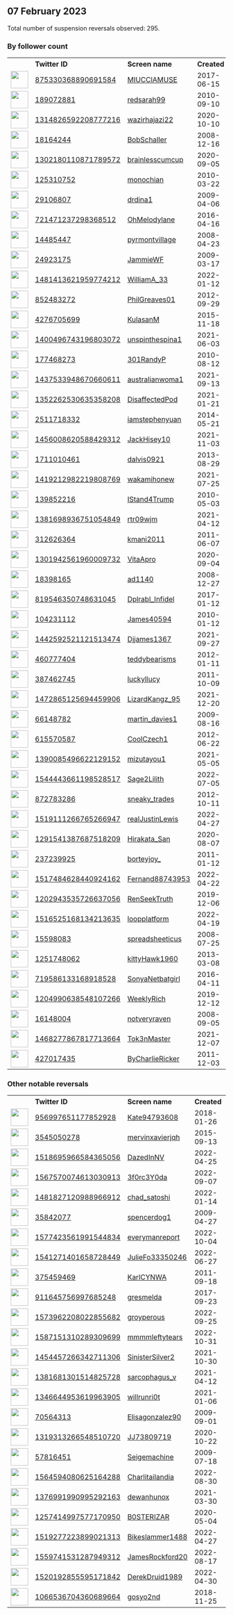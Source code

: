 
## 07 February 2023
Total number of suspension reversals observed: 295.

### By follower count
<table><tr><th></th><th align="left">Twitter ID</th><th align="left">Screen name</th>
<th align="left">Created</th><th align="left">Status</th><th align="left">Suspended</th><th align="left">Followers</th>
<tr><td><a href="https://pbs.twimg.com/profile_images/1367992884159516672/WwgKCX1N_normal.jpg"><img src="https://pbs.twimg.com/profile_images/1367992884159516672/WwgKCX1N_normal.jpg" width="40px" height="40px" align="center"/></a></td><td><a href="https://twitter.com/intent/user?user_id=875330368890691584">875330368890691584</a></td><td><a href="https://twitter.com/MIUCClAMUSE">MIUCClAMUSE</a></td><td>2017-06-15</td><td align="center">🔒</td><td>2023-01-27</td><td>130871</td></tr>
<tr><td><a href="https://pbs.twimg.com/profile_images/1501287677550809091/UOEA-4AO_normal.jpg"><img src="https://pbs.twimg.com/profile_images/1501287677550809091/UOEA-4AO_normal.jpg" width="40px" height="40px" align="center"/></a></td><td><a href="https://twitter.com/intent/user?user_id=189072881">189072881</a></td><td><a href="https://twitter.com/redsarah99">redsarah99</a></td><td>2010-09-10</td><td align="center">👋</td><td>2022-09-01</td><td>25709</td></tr>
<tr><td><a href="https://pbs.twimg.com/profile_images/1635484624712286208/w8BMyN3s_normal.jpg"><img src="https://pbs.twimg.com/profile_images/1635484624712286208/w8BMyN3s_normal.jpg" width="40px" height="40px" align="center"/></a></td><td><a href="https://twitter.com/intent/user?user_id=1314826592208777216">1314826592208777216</a></td><td><a href="https://twitter.com/wazirhajazi22">wazirhajazi22</a></td><td>2020-10-10</td><td align="center"></td><td>2022-10-26</td><td>25092</td></tr>
<tr><td><a href="https://pbs.twimg.com/profile_images/1667377133029556225/8u-OWku-_normal.jpg"><img src="https://pbs.twimg.com/profile_images/1667377133029556225/8u-OWku-_normal.jpg" width="40px" height="40px" align="center"/></a></td><td><a href="https://twitter.com/intent/user?user_id=18164244">18164244</a></td><td><a href="https://twitter.com/BobSchaller">BobSchaller</a></td><td>2008-12-16</td><td align="center">🔒</td><td>2022-08-26</td><td>22794</td></tr>
<tr><td><a href="https://pbs.twimg.com/profile_images/1550165796948787201/C3haTFjx_normal.jpg"><img src="https://pbs.twimg.com/profile_images/1550165796948787201/C3haTFjx_normal.jpg" width="40px" height="40px" align="center"/></a></td><td><a href="https://twitter.com/intent/user?user_id=1302180110871789572">1302180110871789572</a></td><td><a href="https://twitter.com/brainlesscumcup">brainlesscumcup</a></td><td>2020-09-05</td><td align="center">🚫</td><td>2022-12-20</td><td>20214</td></tr>
<tr><td><a href="https://pbs.twimg.com/profile_images/1645713357910196228/PVjrqM7B_normal.jpg"><img src="https://pbs.twimg.com/profile_images/1645713357910196228/PVjrqM7B_normal.jpg" width="40px" height="40px" align="center"/></a></td><td><a href="https://twitter.com/intent/user?user_id=125310752">125310752</a></td><td><a href="https://twitter.com/monochian">monochian</a></td><td>2010-03-22</td><td align="center"></td><td>2022-03-09</td><td>16934</td></tr>
<tr><td><a href="https://pbs.twimg.com/profile_images/1032041044945317888/tUffranz_normal.jpg"><img src="https://pbs.twimg.com/profile_images/1032041044945317888/tUffranz_normal.jpg" width="40px" height="40px" align="center"/></a></td><td><a href="https://twitter.com/intent/user?user_id=29106807">29106807</a></td><td><a href="https://twitter.com/drdina1">drdina1</a></td><td>2009-04-06</td><td align="center"></td><td>2022-04-26</td><td>16782</td></tr>
<tr><td><a href="https://pbs.twimg.com/profile_images/1309300397887102976/XdE5f2oo_normal.jpg"><img src="https://pbs.twimg.com/profile_images/1309300397887102976/XdE5f2oo_normal.jpg" width="40px" height="40px" align="center"/></a></td><td><a href="https://twitter.com/intent/user?user_id=721471237298368512">721471237298368512</a></td><td><a href="https://twitter.com/OhMelodylane">OhMelodylane</a></td><td>2016-04-16</td><td align="center"></td><td></td><td>14083</td></tr>
<tr><td><a href="https://pbs.twimg.com/profile_images/1099798544360165376/U9Et_bx0_normal.png"><img src="https://pbs.twimg.com/profile_images/1099798544360165376/U9Et_bx0_normal.png" width="40px" height="40px" align="center"/></a></td><td><a href="https://twitter.com/intent/user?user_id=14485447">14485447</a></td><td><a href="https://twitter.com/pyrmontvillage">pyrmontvillage</a></td><td>2008-04-23</td><td align="center"></td><td>2022-07-21</td><td>13845</td></tr>
<tr><td><a href="https://pbs.twimg.com/profile_images/1649979465076711428/A8pQ8LAh_normal.jpg"><img src="https://pbs.twimg.com/profile_images/1649979465076711428/A8pQ8LAh_normal.jpg" width="40px" height="40px" align="center"/></a></td><td><a href="https://twitter.com/intent/user?user_id=24923175">24923175</a></td><td><a href="https://twitter.com/JammieWF">JammieWF</a></td><td>2009-03-17</td><td align="center"></td><td></td><td>12663</td></tr>
<tr><td><a href="https://pbs.twimg.com/profile_images/1562392417155878912/LXt3QTvO_normal.jpg"><img src="https://pbs.twimg.com/profile_images/1562392417155878912/LXt3QTvO_normal.jpg" width="40px" height="40px" align="center"/></a></td><td><a href="https://twitter.com/intent/user?user_id=1481413621959774212">1481413621959774212</a></td><td><a href="https://twitter.com/WilliamA_33">WilliamA_33</a></td><td>2022-01-12</td><td align="center"></td><td>2022-09-18</td><td>12613</td></tr>
<tr><td><a href="https://pbs.twimg.com/profile_images/1370506976950689796/sW-qvJnH_normal.jpg"><img src="https://pbs.twimg.com/profile_images/1370506976950689796/sW-qvJnH_normal.jpg" width="40px" height="40px" align="center"/></a></td><td><a href="https://twitter.com/intent/user?user_id=852483272">852483272</a></td><td><a href="https://twitter.com/PhilGreaves01">PhilGreaves01</a></td><td>2012-09-29</td><td align="center"></td><td>2022-08-13</td><td>12449</td></tr>
<tr><td><a href="https://pbs.twimg.com/profile_images/1618032364894179328/UPLAbkna_normal.jpg"><img src="https://pbs.twimg.com/profile_images/1618032364894179328/UPLAbkna_normal.jpg" width="40px" height="40px" align="center"/></a></td><td><a href="https://twitter.com/intent/user?user_id=4276705699">4276705699</a></td><td><a href="https://twitter.com/KulasanM">KulasanM</a></td><td>2015-11-18</td><td align="center"></td><td>2023-02-03</td><td>11054</td></tr>
<tr><td><a href="https://pbs.twimg.com/profile_images/1495870165975805954/qy_UPUaz_normal.jpg"><img src="https://pbs.twimg.com/profile_images/1495870165975805954/qy_UPUaz_normal.jpg" width="40px" height="40px" align="center"/></a></td><td><a href="https://twitter.com/intent/user?user_id=1400496743196803072">1400496743196803072</a></td><td><a href="https://twitter.com/unspinthespina1">unspinthespina1</a></td><td>2021-06-03</td><td align="center"></td><td>2022-07-22</td><td>10832</td></tr>
<tr><td><a href="https://pbs.twimg.com/profile_images/1619750205645103106/Ij_MD_fP_normal.jpg"><img src="https://pbs.twimg.com/profile_images/1619750205645103106/Ij_MD_fP_normal.jpg" width="40px" height="40px" align="center"/></a></td><td><a href="https://twitter.com/intent/user?user_id=177468273">177468273</a></td><td><a href="https://twitter.com/301RandyP">301RandyP</a></td><td>2010-08-12</td><td align="center"></td><td></td><td>8325</td></tr>
<tr><td><a href="https://pbs.twimg.com/profile_images/1664478025629712384/zEgpM12O_normal.jpg"><img src="https://pbs.twimg.com/profile_images/1664478025629712384/zEgpM12O_normal.jpg" width="40px" height="40px" align="center"/></a></td><td><a href="https://twitter.com/intent/user?user_id=1437533948670660611">1437533948670660611</a></td><td><a href="https://twitter.com/australianwoma1">australianwoma1</a></td><td>2021-09-13</td><td align="center"></td><td>2022-12-27</td><td>8029</td></tr>
<tr><td><a href="https://pbs.twimg.com/profile_images/1400128339080318981/TeXpH8DX_normal.jpg"><img src="https://pbs.twimg.com/profile_images/1400128339080318981/TeXpH8DX_normal.jpg" width="40px" height="40px" align="center"/></a></td><td><a href="https://twitter.com/intent/user?user_id=1352262530635358208">1352262530635358208</a></td><td><a href="https://twitter.com/DisaffectedPod">DisaffectedPod</a></td><td>2021-01-21</td><td align="center"></td><td></td><td>7469</td></tr>
<tr><td><a href="https://pbs.twimg.com/profile_images/1622757293145329666/JW_S-Hnh_normal.jpg"><img src="https://pbs.twimg.com/profile_images/1622757293145329666/JW_S-Hnh_normal.jpg" width="40px" height="40px" align="center"/></a></td><td><a href="https://twitter.com/intent/user?user_id=2511718332">2511718332</a></td><td><a href="https://twitter.com/iamstephenyuan">iamstephenyuan</a></td><td>2014-05-21</td><td align="center"></td><td>2023-01-25</td><td>7088</td></tr>
<tr><td><a href="https://pbs.twimg.com/profile_images/1635539641456787458/Zc5GlrSd_normal.jpg"><img src="https://pbs.twimg.com/profile_images/1635539641456787458/Zc5GlrSd_normal.jpg" width="40px" height="40px" align="center"/></a></td><td><a href="https://twitter.com/intent/user?user_id=1456008620588429312">1456008620588429312</a></td><td><a href="https://twitter.com/JackHisey10">JackHisey10</a></td><td>2021-11-03</td><td align="center"></td><td>2022-08-28</td><td>6604</td></tr>
<tr><td><a href="https://pbs.twimg.com/profile_images/1075405118672199680/IJMc5o3w_normal.jpg"><img src="https://pbs.twimg.com/profile_images/1075405118672199680/IJMc5o3w_normal.jpg" width="40px" height="40px" align="center"/></a></td><td><a href="https://twitter.com/intent/user?user_id=1711010461">1711010461</a></td><td><a href="https://twitter.com/dalvis0921">dalvis0921</a></td><td>2013-08-29</td><td align="center"></td><td></td><td>6455</td></tr>
<tr><td><a href="https://pbs.twimg.com/profile_images/1544473248380829696/j9i7Sz6C_normal.jpg"><img src="https://pbs.twimg.com/profile_images/1544473248380829696/j9i7Sz6C_normal.jpg" width="40px" height="40px" align="center"/></a></td><td><a href="https://twitter.com/intent/user?user_id=1419212982219808769">1419212982219808769</a></td><td><a href="https://twitter.com/wakamihonew">wakamihonew</a></td><td>2021-07-25</td><td align="center"></td><td>2023-02-03</td><td>5681</td></tr>
<tr><td><a href="https://pbs.twimg.com/profile_images/1648848474777976833/yKyxv1IZ_normal.jpg"><img src="https://pbs.twimg.com/profile_images/1648848474777976833/yKyxv1IZ_normal.jpg" width="40px" height="40px" align="center"/></a></td><td><a href="https://twitter.com/intent/user?user_id=139852216">139852216</a></td><td><a href="https://twitter.com/IStand4Trump">IStand4Trump</a></td><td>2010-05-03</td><td align="center"></td><td>2022-08-07</td><td>5264</td></tr>
<tr><td><a href="https://abs.twimg.com/sticky/default_profile_images/default_profile_normal.png"><img src="https://abs.twimg.com/sticky/default_profile_images/default_profile_normal.png" width="40px" height="40px" align="center"/></a></td><td><a href="https://twitter.com/intent/user?user_id=1381698936751054849">1381698936751054849</a></td><td><a href="https://twitter.com/rtr09wjm">rtr09wjm</a></td><td>2021-04-12</td><td align="center"></td><td>2022-06-07</td><td>5151</td></tr>
<tr><td><a href="https://pbs.twimg.com/profile_images/1429659444598636551/hgvK3RMe_normal.jpg"><img src="https://pbs.twimg.com/profile_images/1429659444598636551/hgvK3RMe_normal.jpg" width="40px" height="40px" align="center"/></a></td><td><a href="https://twitter.com/intent/user?user_id=312626364">312626364</a></td><td><a href="https://twitter.com/kmani2011">kmani2011</a></td><td>2011-06-07</td><td align="center"></td><td>2022-11-28</td><td>5061</td></tr>
<tr><td><a href="https://pbs.twimg.com/profile_images/1391784037535059974/czkCuPX7_normal.jpg"><img src="https://pbs.twimg.com/profile_images/1391784037535059974/czkCuPX7_normal.jpg" width="40px" height="40px" align="center"/></a></td><td><a href="https://twitter.com/intent/user?user_id=1301942561960009732">1301942561960009732</a></td><td><a href="https://twitter.com/VitaApro">VitaApro</a></td><td>2020-09-04</td><td align="center"></td><td>2022-08-31</td><td>4216</td></tr>
<tr><td><a href="https://pbs.twimg.com/profile_images/1417566810971516929/2CF3_2CC_normal.jpg"><img src="https://pbs.twimg.com/profile_images/1417566810971516929/2CF3_2CC_normal.jpg" width="40px" height="40px" align="center"/></a></td><td><a href="https://twitter.com/intent/user?user_id=18398165">18398165</a></td><td><a href="https://twitter.com/ad1140">ad1140</a></td><td>2008-12-27</td><td align="center"></td><td>2022-08-07</td><td>4160</td></tr>
<tr><td><a href="https://pbs.twimg.com/profile_images/849975070248325120/tEeu4hfv_normal.jpg"><img src="https://pbs.twimg.com/profile_images/849975070248325120/tEeu4hfv_normal.jpg" width="40px" height="40px" align="center"/></a></td><td><a href="https://twitter.com/intent/user?user_id=819546350748631045">819546350748631045</a></td><td><a href="https://twitter.com/Dplrabl_Infidel">Dplrabl_Infidel</a></td><td>2017-01-12</td><td align="center"></td><td></td><td>4044</td></tr>
<tr><td><a href="https://pbs.twimg.com/profile_images/1416457151015317506/tASymnEf_normal.jpg"><img src="https://pbs.twimg.com/profile_images/1416457151015317506/tASymnEf_normal.jpg" width="40px" height="40px" align="center"/></a></td><td><a href="https://twitter.com/intent/user?user_id=104231112">104231112</a></td><td><a href="https://twitter.com/James40594">James40594</a></td><td>2010-01-12</td><td align="center"></td><td>2022-05-27</td><td>3831</td></tr>
<tr><td><a href="https://pbs.twimg.com/profile_images/1604478692213735429/_6xTLUcV_normal.jpg"><img src="https://pbs.twimg.com/profile_images/1604478692213735429/_6xTLUcV_normal.jpg" width="40px" height="40px" align="center"/></a></td><td><a href="https://twitter.com/intent/user?user_id=1442592521121513474">1442592521121513474</a></td><td><a href="https://twitter.com/Djjames1367">Djjames1367</a></td><td>2021-09-27</td><td align="center"></td><td>2023-01-21</td><td>3789</td></tr>
<tr><td><a href="https://pbs.twimg.com/profile_images/1628322462344810503/Z7ZyyXRD_normal.jpg"><img src="https://pbs.twimg.com/profile_images/1628322462344810503/Z7ZyyXRD_normal.jpg" width="40px" height="40px" align="center"/></a></td><td><a href="https://twitter.com/intent/user?user_id=460777404">460777404</a></td><td><a href="https://twitter.com/teddybearisms">teddybearisms</a></td><td>2012-01-11</td><td align="center"></td><td></td><td>3746</td></tr>
<tr><td><a href="https://pbs.twimg.com/profile_images/511209142074507264/OAOZhKAs_normal.jpeg"><img src="https://pbs.twimg.com/profile_images/511209142074507264/OAOZhKAs_normal.jpeg" width="40px" height="40px" align="center"/></a></td><td><a href="https://twitter.com/intent/user?user_id=387462745">387462745</a></td><td><a href="https://twitter.com/luckyllucy">luckyllucy</a></td><td>2011-10-09</td><td align="center"></td><td>2022-08-15</td><td>3448</td></tr>
<tr><td><a href="https://pbs.twimg.com/profile_images/1631822844865966081/7yWUxrX8_normal.jpg"><img src="https://pbs.twimg.com/profile_images/1631822844865966081/7yWUxrX8_normal.jpg" width="40px" height="40px" align="center"/></a></td><td><a href="https://twitter.com/intent/user?user_id=1472865125694459906">1472865125694459906</a></td><td><a href="https://twitter.com/LizardKangz_95">LizardKangz_95</a></td><td>2021-12-20</td><td align="center">🔒</td><td>2022-08-23</td><td>3333</td></tr>
<tr><td><a href="https://pbs.twimg.com/profile_images/1457629184776355841/A_ea67SJ_normal.jpg"><img src="https://pbs.twimg.com/profile_images/1457629184776355841/A_ea67SJ_normal.jpg" width="40px" height="40px" align="center"/></a></td><td><a href="https://twitter.com/intent/user?user_id=66148782">66148782</a></td><td><a href="https://twitter.com/martin_davies1">martin_davies1</a></td><td>2009-08-16</td><td align="center">🚫</td><td>2022-10-18</td><td>3310</td></tr>
<tr><td><a href="https://pbs.twimg.com/profile_images/1421120322821099526/ujX9yDx4_normal.jpg"><img src="https://pbs.twimg.com/profile_images/1421120322821099526/ujX9yDx4_normal.jpg" width="40px" height="40px" align="center"/></a></td><td><a href="https://twitter.com/intent/user?user_id=615570587">615570587</a></td><td><a href="https://twitter.com/CoolCzech1">CoolCzech1</a></td><td>2012-06-22</td><td align="center"></td><td>2022-05-22</td><td>3303</td></tr>
<tr><td><a href="https://pbs.twimg.com/profile_images/1621836006856220672/INDRuT8R_normal.jpg"><img src="https://pbs.twimg.com/profile_images/1621836006856220672/INDRuT8R_normal.jpg" width="40px" height="40px" align="center"/></a></td><td><a href="https://twitter.com/intent/user?user_id=1390085496622129152">1390085496622129152</a></td><td><a href="https://twitter.com/mizutayou1">mizutayou1</a></td><td>2021-05-05</td><td align="center"></td><td>2023-02-02</td><td>3269</td></tr>
<tr><td><a href="https://pbs.twimg.com/profile_images/1664268627812687874/sK0JdXYl_normal.jpg"><img src="https://pbs.twimg.com/profile_images/1664268627812687874/sK0JdXYl_normal.jpg" width="40px" height="40px" align="center"/></a></td><td><a href="https://twitter.com/intent/user?user_id=1544443661198528517">1544443661198528517</a></td><td><a href="https://twitter.com/Sage2Lilith">Sage2Lilith</a></td><td>2022-07-05</td><td align="center"></td><td>2022-10-31</td><td>3231</td></tr>
<tr><td><a href="https://pbs.twimg.com/profile_images/1650705210032144384/bW3g6Qmb_normal.jpg"><img src="https://pbs.twimg.com/profile_images/1650705210032144384/bW3g6Qmb_normal.jpg" width="40px" height="40px" align="center"/></a></td><td><a href="https://twitter.com/intent/user?user_id=872783286">872783286</a></td><td><a href="https://twitter.com/sneaky_trades">sneaky_trades</a></td><td>2012-10-11</td><td align="center"></td><td></td><td>3225</td></tr>
<tr><td><a href="https://pbs.twimg.com/profile_images/1630024981160632320/-N4qbC10_normal.jpg"><img src="https://pbs.twimg.com/profile_images/1630024981160632320/-N4qbC10_normal.jpg" width="40px" height="40px" align="center"/></a></td><td><a href="https://twitter.com/intent/user?user_id=1519111266765266947">1519111266765266947</a></td><td><a href="https://twitter.com/realJustinLewis">realJustinLewis</a></td><td>2022-04-27</td><td align="center"></td><td>2022-05-28</td><td>3067</td></tr>
<tr><td><a href="https://pbs.twimg.com/profile_images/1641832453441744901/yP1H5a6y_normal.jpg"><img src="https://pbs.twimg.com/profile_images/1641832453441744901/yP1H5a6y_normal.jpg" width="40px" height="40px" align="center"/></a></td><td><a href="https://twitter.com/intent/user?user_id=1291541387687518209">1291541387687518209</a></td><td><a href="https://twitter.com/Hirakata_San">Hirakata_San</a></td><td>2020-08-07</td><td align="center"></td><td>2023-02-03</td><td>3046</td></tr>
<tr><td><a href="https://pbs.twimg.com/profile_images/1593357259911925760/25q1Q80b_normal.jpg"><img src="https://pbs.twimg.com/profile_images/1593357259911925760/25q1Q80b_normal.jpg" width="40px" height="40px" align="center"/></a></td><td><a href="https://twitter.com/intent/user?user_id=237239925">237239925</a></td><td><a href="https://twitter.com/borteyjoy_">borteyjoy_</a></td><td>2011-01-12</td><td align="center"></td><td>2023-01-25</td><td>3034</td></tr>
<tr><td><a href="https://pbs.twimg.com/profile_images/1517484784242540546/gpFgpLe-_normal.jpg"><img src="https://pbs.twimg.com/profile_images/1517484784242540546/gpFgpLe-_normal.jpg" width="40px" height="40px" align="center"/></a></td><td><a href="https://twitter.com/intent/user?user_id=1517484628440924162">1517484628440924162</a></td><td><a href="https://twitter.com/Fernand88743953">Fernand88743953</a></td><td>2022-04-22</td><td align="center"></td><td>2022-10-05</td><td>2823</td></tr>
<tr><td><a href="https://pbs.twimg.com/profile_images/1375971962971947009/XgwjA4o7_normal.jpg"><img src="https://pbs.twimg.com/profile_images/1375971962971947009/XgwjA4o7_normal.jpg" width="40px" height="40px" align="center"/></a></td><td><a href="https://twitter.com/intent/user?user_id=1202943535726637056">1202943535726637056</a></td><td><a href="https://twitter.com/RenSeekTruth">RenSeekTruth</a></td><td>2019-12-06</td><td align="center"></td><td>2022-08-23</td><td>2648</td></tr>
<tr><td><a href="https://pbs.twimg.com/profile_images/1624553834503880704/xAaqMxdD_normal.jpg"><img src="https://pbs.twimg.com/profile_images/1624553834503880704/xAaqMxdD_normal.jpg" width="40px" height="40px" align="center"/></a></td><td><a href="https://twitter.com/intent/user?user_id=1516525168134213635">1516525168134213635</a></td><td><a href="https://twitter.com/loopplatform">loopplatform</a></td><td>2022-04-19</td><td align="center"></td><td>2022-12-09</td><td>2643</td></tr>
<tr><td><a href="https://pbs.twimg.com/profile_images/1332891861447487493/gXY6A8md_normal.jpg"><img src="https://pbs.twimg.com/profile_images/1332891861447487493/gXY6A8md_normal.jpg" width="40px" height="40px" align="center"/></a></td><td><a href="https://twitter.com/intent/user?user_id=15598083">15598083</a></td><td><a href="https://twitter.com/spreadsheeticus">spreadsheeticus</a></td><td>2008-07-25</td><td align="center"></td><td></td><td>2602</td></tr>
<tr><td><a href="https://pbs.twimg.com/profile_images/1293383571235680256/Iz6GvA26_normal.jpg"><img src="https://pbs.twimg.com/profile_images/1293383571235680256/Iz6GvA26_normal.jpg" width="40px" height="40px" align="center"/></a></td><td><a href="https://twitter.com/intent/user?user_id=1251748062">1251748062</a></td><td><a href="https://twitter.com/kittyHawk1960">kittyHawk1960</a></td><td>2013-03-08</td><td align="center"></td><td></td><td>2568</td></tr>
<tr><td><a href="https://pbs.twimg.com/profile_images/1354195734929813506/XGmOQ1um_normal.jpg"><img src="https://pbs.twimg.com/profile_images/1354195734929813506/XGmOQ1um_normal.jpg" width="40px" height="40px" align="center"/></a></td><td><a href="https://twitter.com/intent/user?user_id=719586133168918528">719586133168918528</a></td><td><a href="https://twitter.com/SonyaNetbatgirl">SonyaNetbatgirl</a></td><td>2016-04-11</td><td align="center"></td><td>2022-04-28</td><td>2553</td></tr>
<tr><td><a href="https://pbs.twimg.com/profile_images/1381792062266175491/w57F9mVH_normal.jpg"><img src="https://pbs.twimg.com/profile_images/1381792062266175491/w57F9mVH_normal.jpg" width="40px" height="40px" align="center"/></a></td><td><a href="https://twitter.com/intent/user?user_id=1204990638548107266">1204990638548107266</a></td><td><a href="https://twitter.com/WeeklyRich">WeeklyRich</a></td><td>2019-12-12</td><td align="center"></td><td>2022-07-29</td><td>2501</td></tr>
<tr><td><a href="https://pbs.twimg.com/profile_images/1269313532115529728/bnW74lAL_normal.jpg"><img src="https://pbs.twimg.com/profile_images/1269313532115529728/bnW74lAL_normal.jpg" width="40px" height="40px" align="center"/></a></td><td><a href="https://twitter.com/intent/user?user_id=16148004">16148004</a></td><td><a href="https://twitter.com/notveryraven">notveryraven</a></td><td>2008-09-05</td><td align="center"></td><td>2022-12-15</td><td>2491</td></tr>
<tr><td><a href="https://pbs.twimg.com/profile_images/1635740214864871452/uPUgR5LT_normal.jpg"><img src="https://pbs.twimg.com/profile_images/1635740214864871452/uPUgR5LT_normal.jpg" width="40px" height="40px" align="center"/></a></td><td><a href="https://twitter.com/intent/user?user_id=1468277867817713664">1468277867817713664</a></td><td><a href="https://twitter.com/Tok3nMaster">Tok3nMaster</a></td><td>2021-12-07</td><td align="center"></td><td>2022-10-03</td><td>2474</td></tr>
<tr><td><a href="https://pbs.twimg.com/profile_images/1619146064300314624/hYXth6IY_normal.jpg"><img src="https://pbs.twimg.com/profile_images/1619146064300314624/hYXth6IY_normal.jpg" width="40px" height="40px" align="center"/></a></td><td><a href="https://twitter.com/intent/user?user_id=427017435">427017435</a></td><td><a href="https://twitter.com/ByCharlieRicker">ByCharlieRicker</a></td><td>2011-12-03</td><td align="center"></td><td></td><td>2448</td></tr>
</table>

### Other notable reversals
<table><tr><th></th><th align="left">Twitter ID</th><th align="left">Screen name</th>
<th align="left">Created</th><th align="left">Status</th><th align="left">Suspended</th><th align="left">Followers</th>
<tr><td><a href="https://pbs.twimg.com/profile_images/1070344855660957697/mO8w6W9S_normal.jpg"><img src="https://pbs.twimg.com/profile_images/1070344855660957697/mO8w6W9S_normal.jpg" width="40px" height="40px" align="center"/></a></td><td><a href="https://twitter.com/intent/user?user_id=956997651177852928">956997651177852928</a></td><td><a href="https://twitter.com/Kate94793608">Kate94793608</a></td><td>2018-01-26</td><td align="center"></td><td>2022-05-05</td><td>2099</td></tr>
<tr><td><a href="https://pbs.twimg.com/profile_images/1641833011258986497/Uw491qkT_normal.jpg"><img src="https://pbs.twimg.com/profile_images/1641833011258986497/Uw491qkT_normal.jpg" width="40px" height="40px" align="center"/></a></td><td><a href="https://twitter.com/intent/user?user_id=3545050278">3545050278</a></td><td><a href="https://twitter.com/mervinxavierjqh">mervinxavierjqh</a></td><td>2015-09-13</td><td align="center"></td><td>2022-07-21</td><td>1981</td></tr>
<tr><td><a href="https://pbs.twimg.com/profile_images/1523143728080162816/Cawt8ZUo_normal.jpg"><img src="https://pbs.twimg.com/profile_images/1523143728080162816/Cawt8ZUo_normal.jpg" width="40px" height="40px" align="center"/></a></td><td><a href="https://twitter.com/intent/user?user_id=1518695966584365056">1518695966584365056</a></td><td><a href="https://twitter.com/DazedInNV">DazedInNV</a></td><td>2022-04-25</td><td align="center"></td><td>2022-06-09</td><td>212</td></tr>
<tr><td><a href="https://pbs.twimg.com/profile_images/1567758217173766148/8DLU0Wxe_normal.jpg"><img src="https://pbs.twimg.com/profile_images/1567758217173766148/8DLU0Wxe_normal.jpg" width="40px" height="40px" align="center"/></a></td><td><a href="https://twitter.com/intent/user?user_id=1567570074613030913">1567570074613030913</a></td><td><a href="https://twitter.com/3f0rc3Y0da">3f0rc3Y0da</a></td><td>2022-09-07</td><td align="center"></td><td>2023-01-27</td><td>241</td></tr>
<tr><td><a href="https://pbs.twimg.com/profile_images/1482042728020070404/LgAM8y7q_normal.jpg"><img src="https://pbs.twimg.com/profile_images/1482042728020070404/LgAM8y7q_normal.jpg" width="40px" height="40px" align="center"/></a></td><td><a href="https://twitter.com/intent/user?user_id=1481827120988966912">1481827120988966912</a></td><td><a href="https://twitter.com/chad_satoshi">chad_satoshi</a></td><td>2022-01-14</td><td align="center"></td><td>2023-02-04</td><td>744</td></tr>
<tr><td><a href="https://pbs.twimg.com/profile_images/1401767604591550465/KbMs-8IU_normal.jpg"><img src="https://pbs.twimg.com/profile_images/1401767604591550465/KbMs-8IU_normal.jpg" width="40px" height="40px" align="center"/></a></td><td><a href="https://twitter.com/intent/user?user_id=35842077">35842077</a></td><td><a href="https://twitter.com/spencerdog1">spencerdog1</a></td><td>2009-04-27</td><td align="center"></td><td>2022-12-28</td><td>2360</td></tr>
<tr><td><a href="https://pbs.twimg.com/profile_images/1577435064543199233/CwgW9LTI_normal.jpg"><img src="https://pbs.twimg.com/profile_images/1577435064543199233/CwgW9LTI_normal.jpg" width="40px" height="40px" align="center"/></a></td><td><a href="https://twitter.com/intent/user?user_id=1577423561991544834">1577423561991544834</a></td><td><a href="https://twitter.com/everymanreport">everymanreport</a></td><td>2022-10-04</td><td align="center"></td><td>2022-12-04</td><td>76</td></tr>
<tr><td><a href="https://pbs.twimg.com/profile_images/1541271671033761792/wh5m613R_normal.png"><img src="https://pbs.twimg.com/profile_images/1541271671033761792/wh5m613R_normal.png" width="40px" height="40px" align="center"/></a></td><td><a href="https://twitter.com/intent/user?user_id=1541271401658728449">1541271401658728449</a></td><td><a href="https://twitter.com/JulieFo33350246">JulieFo33350246</a></td><td>2022-06-27</td><td align="center"></td><td>2022-12-22</td><td>174</td></tr>
<tr><td><a href="https://pbs.twimg.com/profile_images/563834646933155841/FslCqKLo_normal.jpeg"><img src="https://pbs.twimg.com/profile_images/563834646933155841/FslCqKLo_normal.jpeg" width="40px" height="40px" align="center"/></a></td><td><a href="https://twitter.com/intent/user?user_id=375459469">375459469</a></td><td><a href="https://twitter.com/KarlCYNWA">KarlCYNWA</a></td><td>2011-09-18</td><td align="center"></td><td>2023-01-08</td><td>351</td></tr>
<tr><td><a href="https://pbs.twimg.com/profile_images/1351131610842882050/_k0AyQ8S_normal.jpg"><img src="https://pbs.twimg.com/profile_images/1351131610842882050/_k0AyQ8S_normal.jpg" width="40px" height="40px" align="center"/></a></td><td><a href="https://twitter.com/intent/user?user_id=911645756997685248">911645756997685248</a></td><td><a href="https://twitter.com/gresmelda">gresmelda</a></td><td>2017-09-23</td><td align="center"></td><td>2022-11-23</td><td>150</td></tr>
<tr><td><a href="https://pbs.twimg.com/profile_images/1629435475667693570/4gqWRADN_normal.jpg"><img src="https://pbs.twimg.com/profile_images/1629435475667693570/4gqWRADN_normal.jpg" width="40px" height="40px" align="center"/></a></td><td><a href="https://twitter.com/intent/user?user_id=1573962208022855682">1573962208022855682</a></td><td><a href="https://twitter.com/groyperous">groyperous</a></td><td>2022-09-25</td><td align="center"></td><td>2022-11-20</td><td>521</td></tr>
<tr><td><a href="https://pbs.twimg.com/profile_images/1587200134382854145/wUmxxt1N_normal.jpg"><img src="https://pbs.twimg.com/profile_images/1587200134382854145/wUmxxt1N_normal.jpg" width="40px" height="40px" align="center"/></a></td><td><a href="https://twitter.com/intent/user?user_id=1587151310289309699">1587151310289309699</a></td><td><a href="https://twitter.com/mmmmleftytears">mmmmleftytears</a></td><td>2022-10-31</td><td align="center"></td><td>2023-02-02</td><td>12</td></tr>
<tr><td><a href="https://pbs.twimg.com/profile_images/1454457337775804419/KsW0-wAP_normal.png"><img src="https://pbs.twimg.com/profile_images/1454457337775804419/KsW0-wAP_normal.png" width="40px" height="40px" align="center"/></a></td><td><a href="https://twitter.com/intent/user?user_id=1454457266342711306">1454457266342711306</a></td><td><a href="https://twitter.com/SinisterSilver2">SinisterSilver2</a></td><td>2021-10-30</td><td align="center"></td><td>2022-09-23</td><td>1318</td></tr>
<tr><td><a href="https://pbs.twimg.com/profile_images/1623215133286862849/rQ1lEvRa_normal.jpg"><img src="https://pbs.twimg.com/profile_images/1623215133286862849/rQ1lEvRa_normal.jpg" width="40px" height="40px" align="center"/></a></td><td><a href="https://twitter.com/intent/user?user_id=1381681301514825728">1381681301514825728</a></td><td><a href="https://twitter.com/sarcophagus_v">sarcophagus_v</a></td><td>2021-04-12</td><td align="center"></td><td>2023-01-09</td><td>66</td></tr>
<tr><td><a href="https://pbs.twimg.com/profile_images/1590451584059772928/ESU1_UdM_normal.jpg"><img src="https://pbs.twimg.com/profile_images/1590451584059772928/ESU1_UdM_normal.jpg" width="40px" height="40px" align="center"/></a></td><td><a href="https://twitter.com/intent/user?user_id=1346644953619963905">1346644953619963905</a></td><td><a href="https://twitter.com/willrunri0t">willrunri0t</a></td><td>2021-01-06</td><td align="center"></td><td>2022-12-21</td><td>45</td></tr>
<tr><td><a href="https://pbs.twimg.com/profile_images/1488641939796893698/oS-JtEMY_normal.jpg"><img src="https://pbs.twimg.com/profile_images/1488641939796893698/oS-JtEMY_normal.jpg" width="40px" height="40px" align="center"/></a></td><td><a href="https://twitter.com/intent/user?user_id=70564313">70564313</a></td><td><a href="https://twitter.com/Elisagonzalez90">Elisagonzalez90</a></td><td>2009-09-01</td><td align="center">👋</td><td>2023-01-23</td><td>144</td></tr>
<tr><td><a href="https://pbs.twimg.com/profile_images/1319426767208132614/27C2O9Da_normal.jpg"><img src="https://pbs.twimg.com/profile_images/1319426767208132614/27C2O9Da_normal.jpg" width="40px" height="40px" align="center"/></a></td><td><a href="https://twitter.com/intent/user?user_id=1319313266548510720">1319313266548510720</a></td><td><a href="https://twitter.com/JJ73809719">JJ73809719</a></td><td>2020-10-22</td><td align="center"></td><td>2022-11-24</td><td>55</td></tr>
<tr><td><a href="https://pbs.twimg.com/profile_images/1221960674223378432/U3G_yS6W_normal.jpg"><img src="https://pbs.twimg.com/profile_images/1221960674223378432/U3G_yS6W_normal.jpg" width="40px" height="40px" align="center"/></a></td><td><a href="https://twitter.com/intent/user?user_id=57816451">57816451</a></td><td><a href="https://twitter.com/Seigemachine">Seigemachine</a></td><td>2009-07-18</td><td align="center"></td><td>2022-08-26</td><td>2398</td></tr>
<tr><td><a href="https://pbs.twimg.com/profile_images/1582888386796429312/SVi-QVgm_normal.jpg"><img src="https://pbs.twimg.com/profile_images/1582888386796429312/SVi-QVgm_normal.jpg" width="40px" height="40px" align="center"/></a></td><td><a href="https://twitter.com/intent/user?user_id=1564594080625164288">1564594080625164288</a></td><td><a href="https://twitter.com/Charlitailandia">Charlitailandia</a></td><td>2022-08-30</td><td align="center"></td><td>2022-12-31</td><td>170</td></tr>
<tr><td><a href="https://pbs.twimg.com/profile_images/1584417293198663680/l-ZHoHkn_normal.jpg"><img src="https://pbs.twimg.com/profile_images/1584417293198663680/l-ZHoHkn_normal.jpg" width="40px" height="40px" align="center"/></a></td><td><a href="https://twitter.com/intent/user?user_id=1376991990995292163">1376991990995292163</a></td><td><a href="https://twitter.com/dewanhunox">dewanhunox</a></td><td>2021-03-30</td><td align="center">👋</td><td>2022-12-26</td><td>31</td></tr>
<tr><td><a href="https://pbs.twimg.com/profile_images/1668751912261279745/2OoKs2Sh_normal.jpg"><img src="https://pbs.twimg.com/profile_images/1668751912261279745/2OoKs2Sh_normal.jpg" width="40px" height="40px" align="center"/></a></td><td><a href="https://twitter.com/intent/user?user_id=1257414997577170950">1257414997577170950</a></td><td><a href="https://twitter.com/B0STERIZAR">B0STERIZAR</a></td><td>2020-05-04</td><td align="center"></td><td>2023-01-08</td><td>201</td></tr>
<tr><td><a href="https://pbs.twimg.com/profile_images/1657847192185438210/ALEYHF1I_normal.jpg"><img src="https://pbs.twimg.com/profile_images/1657847192185438210/ALEYHF1I_normal.jpg" width="40px" height="40px" align="center"/></a></td><td><a href="https://twitter.com/intent/user?user_id=1519277223899021313">1519277223899021313</a></td><td><a href="https://twitter.com/Bikeslammer1488">Bikeslammer1488</a></td><td>2022-04-27</td><td align="center"></td><td>2022-08-26</td><td>66</td></tr>
<tr><td><a href="https://pbs.twimg.com/profile_images/1626012373021601792/2yZXV7Yg_normal.jpg"><img src="https://pbs.twimg.com/profile_images/1626012373021601792/2yZXV7Yg_normal.jpg" width="40px" height="40px" align="center"/></a></td><td><a href="https://twitter.com/intent/user?user_id=1559741531287949312">1559741531287949312</a></td><td><a href="https://twitter.com/JamesRockford20">JamesRockford20</a></td><td>2022-08-17</td><td align="center"></td><td>2022-12-31</td><td>469</td></tr>
<tr><td><a href="https://pbs.twimg.com/profile_images/1520193255232704513/CHz5RP26_normal.jpg"><img src="https://pbs.twimg.com/profile_images/1520193255232704513/CHz5RP26_normal.jpg" width="40px" height="40px" align="center"/></a></td><td><a href="https://twitter.com/intent/user?user_id=1520192855595171842">1520192855595171842</a></td><td><a href="https://twitter.com/DerekDruid1989">DerekDruid1989</a></td><td>2022-04-30</td><td align="center"></td><td>2022-12-28</td><td>20</td></tr>
<tr><td><a href="https://pbs.twimg.com/profile_images/1646068664553336833/BHhX4Vms_normal.jpg"><img src="https://pbs.twimg.com/profile_images/1646068664553336833/BHhX4Vms_normal.jpg" width="40px" height="40px" align="center"/></a></td><td><a href="https://twitter.com/intent/user?user_id=1066536704360689664">1066536704360689664</a></td><td><a href="https://twitter.com/gosyo2nd">gosyo2nd</a></td><td>2018-11-25</td><td align="center"></td><td>2023-02-03</td><td>1378</td></tr>
</table>
